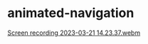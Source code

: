 # animated-navigation


[Screen recording 2023-03-21 14.23.37.webm](https://user-images.githubusercontent.com/109696840/226691804-47b66252-5fdb-4876-91ca-2f2a31439956.webm)
